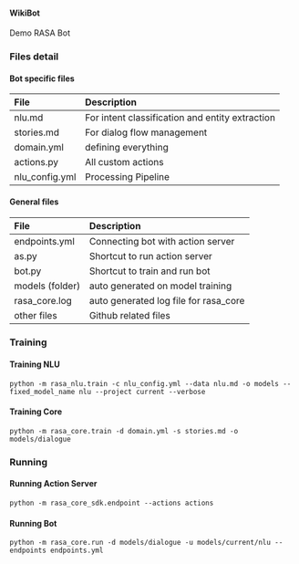 #### WikiBot
Demo RASA Bot

### Files detail

#### Bot specific files

| File        | Description  |
|:----------- |:-------------| 
| nlu.md      | For intent classification and entity extraction | 
| stories.md  | For dialog flow management |   
| domain.yml  | defining everything |
| actions.py  | All custom actions  |
| nlu_config.yml | Processing Pipeline  |


#### General files

| File        | Description  |
|:----------- |:-------------| 
| endpoints.yml | Connecting bot with action server | 
| as.py  | Shortcut to run action server |   
| bot.py | Shortcut to train and run bot |
| models (folder) | auto generated on model training |
| rasa_core.log | auto generated log file for rasa_core |
| other files  | Github related files  |


### Training

#### Training NLU
```
python -m rasa_nlu.train -c nlu_config.yml --data nlu.md -o models --fixed_model_name nlu --project current --verbose
```

#### Training Core
```
python -m rasa_core.train -d domain.yml -s stories.md -o models/dialogue
```

### Running

#### Running Action Server
```
python -m rasa_core_sdk.endpoint --actions actions
```

#### Running Bot
```
python -m rasa_core.run -d models/dialogue -u models/current/nlu --endpoints endpoints.yml
```



